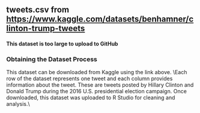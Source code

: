 ## tweets.csv from https://www.kaggle.com/datasets/benhamner/clinton-trump-tweets
#### This dataset is too large to upload to GitHub

### Obtaining the Dataset Process
This dataset can be downloaded from Kaggle using the link above. \Each row of the dataset represents one tweet and each column provides information about the tweet. These are tweets posted by Hillary Clinton and Donald Trump during the 2016 U.S. presidential election campaign. Once downloaded, this dataset was uploaded to R Studio for cleaning and analysis.\
